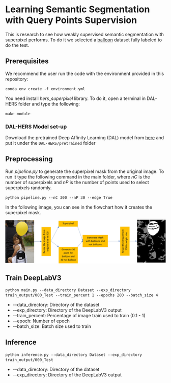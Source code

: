 # Learning Semantic Segmentation with Query Points Supervision
This is research to see how weakly supervised semantic segmentation with superpixel performs.
To do it we selected a [balloon](https://github.com/matterport/Mask_RCNN/tree/master/samples/balloon) 
dataset fully labeled to do the test.

## Prerequisites
We recommend the user run the code with the environment provided in this repository:

```
conda env create -f environment.yml
```

You need install *hers_superpixel* library. To do it, open a terminal in DAL-HERS folder and type the following:
```
make module
```
### DAL-HERS Model set-up
Download the pretrained Deep Affinity Learning (DAL) model from [here](https://drive.google.com/file/d/14-uaeMAihLdMepfZAth19T1pfZIoMcaE/view?usp=sharing) and put it under the ```DAL-HERS/pretrained``` folder

## Preprocessing
Run *pipeline.py* to generate the superpixel mask from the original image.
To run it type the following command in the main folder, where *nC* is the number of superpixels
and *nP* is the number of points used to select superpixels randomly.

```
python pipeline.py --nC 300 --nP 30 --edge True
```
In the following image, you can see in the flowchart how it creates the superpixel mask.

![](/flowchart.jpg)

## Train DeepLabV3

```
python main.py --data_directory Dataset --exp_directory train_output/000_Test --train_percent 1 --epochs 200 --batch_size 4
```
* --data_directory: Directory of the dataset
* --exp_directory: Directory of the DeepLabV3 output
* --train_percent: Percentage of image train used to train (0.1 - 1)
* --epoch: Number of epoch
* --batch_size: Batch size used to train

## Inference
```
python inference.py --data_directory Dataset --exp_directory train_output/000_Test
```
* --data_directory: Directory of the dataset
* --exp_directory: Directory of the DeepLabV3 output
